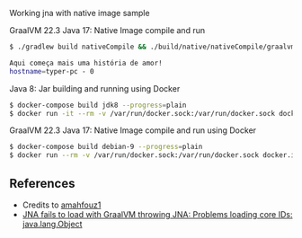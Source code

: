 Working jna with native image sample

GraalVM 22.3 Java 17: Native Image compile and run 

```bash
$ ./gradlew build nativeCompile && ./build/native/nativeCompile/graalvm-jna

Aqui começa mais uma história de amor!
hostname=typer-pc - 0
```

Java 8: Jar building and running using Docker

```bash
$ docker-compose build jdk8 --progress=plain
$ docker run -it --rm -v /var/run/docker.sock:/var/run/docker.sock docker.io/library/jna-jdk8
```

GraalVM 22.3 Java 17: Native Image compile and run using Docker

```bash
$ docker-compose build debian-9 --progress=plain
$ docker run --rm -v /var/run/docker.sock:/var/run/docker.sock docker.io/library/jna-debian-9
```

## References
* Credits to [amahfouz1][1]
* [JNA fails to load with GraalVM throwing JNA: Problems loading core IDs: java.lang.Object][2]

[1]: https://github.com/amahfouz1/jna-graalvm
[2]: https://github.com/oracle/graal/issues/2261
